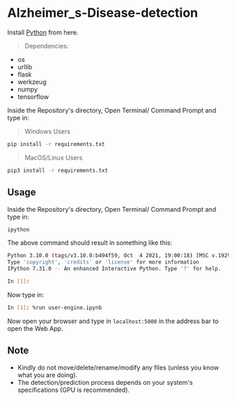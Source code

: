 # Alzheimer_s-Disease-detection
Install [Python](https://www.python.org) from here.
> Dependencies:
- os
- urllib
- flask
- werkzeug
- numpy
- tensorflow

Inside the Repository's directory, Open Terminal/ Command Prompt and type in:

> Windows Users
```bash
pip install -r requirements.txt
```

> MacOS/Linux Users
```bash
pip3 install -r requirements.txt
```

## Usage

Inside the Repository's directory, Open Terminal/ Command Prompt and type in:
```bash
ipython
```

The above command should result in something like this:
```bash
Python 3.10.0 (tags/v3.10.0:b494f59, Oct  4 2021, 19:00:18) [MSC v.1929 64 bit (AMD64)]
Type 'copyright', 'credits' or 'license' for more information
IPython 7.31.0 -- An enhanced Interactive Python. Type '?' for help.

In [1]:
```

Now type in:
```bash
In [1]: %run user-engine.ipynb
```

Now open your browser and type in `localhost:5000` in the address bar to open the Web App.

## Note

- Kindly do not move/delete/rename/modify any files (unless you know what you are doing).
- The detection/prediction process depends on your system's specifications (GPU is recommended).
 
